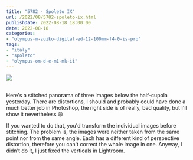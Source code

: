 ```yaml
---
title: "5782 - Spoleto IX"
url: /2022/08/5782-spoleto-ix.html
publishDate: 2022-08-18 18:00:00
date: 2022-08-18
categories:
- "olympus-m-zuiko-digital-ed-12-100mm-f4-0-is-pro"
tags:
- "italy"
- "spoleto"
- "olympus-om-d-e-m1-mk-ii"
---
```

<div class="container">
<div class="center"><a target="_blank" href="https://d25zfm9zpd7gm5.cloudfront.net/1200x1200/2019/20190906_144549-Pano_lr.jpg"><img class="webfeedsFeaturedVisual" src="https://d25zfm9zpd7gm5.cloudfront.net/0600x0600/2019/20190906_144549-Pano_lr.jpg" /></a></div>
</div>
<br />

Here's a stitched panorama of three images below the
half-cupola yesterday. There are distortions, I should and
probably could have done a much better job in Photoshop, the
right side is of really, bad quality, but I'll show it
nevertheless :smile:

If you wanted to do that, you'd transform the individual
images before stitching. The problem is, the images were
neither taken from the same point nor from the same angle.
Each has a different kind of perspective distortion,
therefore you can't correct the whole image in one. Anyway,
I didn't do it, I just fixed the verticals in Lightroom.
